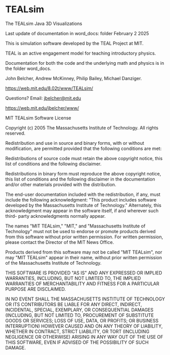 # TEALsim

The TEALsim Java 3D Visualizations  

Last update of documentation in word_docs: folder February 2 2025

This is simulation software developed by the TEAL Project at MIT.

TEAL is an active engagement model for teaching introductory physics.  

Documentation for both the code and the underlying math and physics is in the folder word_docs.  

John Belcher, Andrew McKinney, Philip Bailey, Michael Danziger.

https://web.mit.edu/8.02t/www/TEALsim/

Questions?  Email: jbelcher@mit.edu

https://web.mit.edu/jbelcher/www/


MIT TEALsim Software License

Copyright (c) 2005 The Massachusetts Institute of Technology. All rights reserved.

Redistribution and use in source and binary forms, with or without modification, 
are permitted provided that the following conditions are met:

Redistributions of source code must retain the above copyright notice, 
this list of conditions and the following disclaimer.

Redistributions in binary form must reproduce the above copyright notice, 
this list of conditions and the following disclaimer in the documentation and/or 
other materials provided with the distribution.

The end-user documentation included with the redistribution, if any, must include the following acknowledgment: 
"This product includes software developed by the Massachusetts Institute of Technology." 
Alternately, this acknowledgment may appear in the software itself, if and wherever such 
third- party acknowledgments normally appear.

The names "MIT TEALsim," "MIT," and "Massachusetts Institute of Technology" must not be used 
to endorse or promote products derived from this software without prior written permission. 
For written permission, please contact the Director of the MIT News Office.

Products derived from this software may not be called "MIT TEALsim", nor may "MIT TEALsim" appear in their name, 
without prior written permission of the Massachusetts Institute of Technology.

THIS SOFTWARE IS PROVIDED "AS IS" AND ANY EXPRESSED OR IMPLIED WARRANTIES, INCLUDING, 
BUT NOT LIMITED TO, THE IMPLIED WARRANTIES OF MERCHANTABILITY AND FITNESS FOR A PARTICULAR PURPOSE ARE DISCLAIMED.

IN NO EVENT SHALL THE MASSACHUSETTS INSTITUTE OF TECHNOLOGY OR ITS CONTRIBUTORS 
BE LIABLE FOR ANY DIRECT, INDIRECT, INCIDENTAL, SPECIAL, EXEMPLARY, OR CONSEQUENTIAL DAMAGES 
(INCLUDING, BUT NOT LIMITED TO, PROCUREMENT OF SUBSTITUTE GOODS OR SERVICES; LOSS OF USE, 
DATA, OR PROFITS; OR BUSINESS INTERRUPTION) HOWEVER CAUSED AND ON ANY THEORY OF LIABILITY, 
WHETHER IN CONTRACT, STRICT LIABILITY, OR TORT (INCLUDING NEGLIGENCE OR OTHERWISE) 
ARISING IN ANY WAY OUT OF THE USE OF THIS SOFTWARE, EVEN IF ADVISED OF THE POSSIBILITY OF SUCH DAMAGE.
